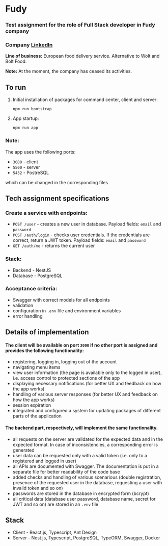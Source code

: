 # Fudy

### Test assignment for the role of Full Stack developer in Fudy company

### Company [LinkedIn](https://www.linkedin.com/company/fudy)

**Line of business:** European food delivery service. Alternative to Wolt and Bolt Food.

**Note:** At the moment, the company has ceased its activities.

## To run

1. Initial installation of packages for command center, client and server:
    ```
    npm run bootstrap
    ```

2. App startup:
     ```
     npm run app
     ```

### Note:
The app uses the following ports:
- `3000` - client
- `5500` - server
- `5432` - PostreSQL

which can be changed in the corresponding files

## Tech assignment specifications

### Create a service with endpoints:

* `POST /user` - creates a new user in database. Payload fields: `email` and `password`
* `POST /auth/login` - checks user credentials. If the credentials are correct, return a JWT token. Payload fields: `email` and `password`
* `GET /auth/me` - returns the current user

### Stack:

* Backend - NestJS
* Database - PostgreSQL

### Acceptance criteria:

* Swagger with correct models for all endpoints
* validation
* configuration in `.env` file and environment variables
* error handling

## Details of implementation

#### The client will be available on port `3000` if no other port is assigned and provides the following functionality:

- registering, logging in, logging out of the account
- navigating menu items
- view user information (the page is available only to the logged in user), i.e. access control to protected sections of the app
- displaying necessary notifications (for better UX and feedback on how the app works)
- handling of various server responses (for better UX and feedback on how the app works)
- session expiration
- integrated and configured a system for updating packages of different parts of the application

#### The backend part, respectively, will implement the same functionality.

- all requests on the server are validated for the expected data and in the expected format. In case of inconsistencies, a corresponding error is generated
- user data can be requested only with a valid token (i.e. only to a registered and logged in user)
- all APIs are documented with Swagger. The documentation is put in a separate file for better readability of the code base
- added checks and handling of various scenarious (double registration, presence of the requested user in the database, requesting a user with invalid token and so on)
- passwords are stored in the database in encrypted form (bcrypt)
- all critical data (database user password, database name, secret for JWT and so on) are stored in an `.env` file

## Stack

- Client - React.js, Typescript, Ant Design
- Server - Nest.js, Typescript, PostgreSQL, TypeORM, Swagger, Docker